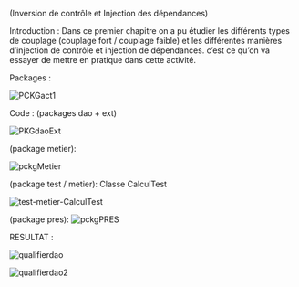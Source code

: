 (Inversion de contrôle et Injection des dépendances)

Introduction :
Dans ce premier chapitre on a pu étudier les différents types de couplage (couplage fort / couplage faible) et les différentes manières d’injection de contrôle et injection de dépendances. c’est ce qu’on va essayer de mettre en pratique dans cette activité.

Packages :


![PCKGact1](https://user-images.githubusercontent.com/94021293/228383765-5c6545eb-6113-43f8-acdf-3677e2eb3654.png)

Code :
(packages dao + ext)

![PKGdaoExt](https://user-images.githubusercontent.com/94021293/228384104-35782a45-502d-43e0-9bca-e1638f25e649.png)


(package metier):

![pckgMetier](https://user-images.githubusercontent.com/94021293/228384357-87661f61-03b1-4c91-9acb-c12fd27dee63.png)

(package test / metier): Classe CalculTest

![test-metier-CalculTest](https://user-images.githubusercontent.com/94021293/228384567-0500564e-438b-452c-938a-8179844dcca8.png)

(package pres):
![pckgPRES](https://user-images.githubusercontent.com/94021293/228384859-f938ed79-3ba7-42f5-a051-e53f811f2e7b.png)

RESULTAT : 

![qualifierdao](https://user-images.githubusercontent.com/94021293/228386243-21b251b0-31a0-41b9-a1b0-66ecc908626c.png)


![qualifierdao2](https://user-images.githubusercontent.com/94021293/228386250-b79d4889-ce6a-4f17-82f1-a6d9771aae61.png)


